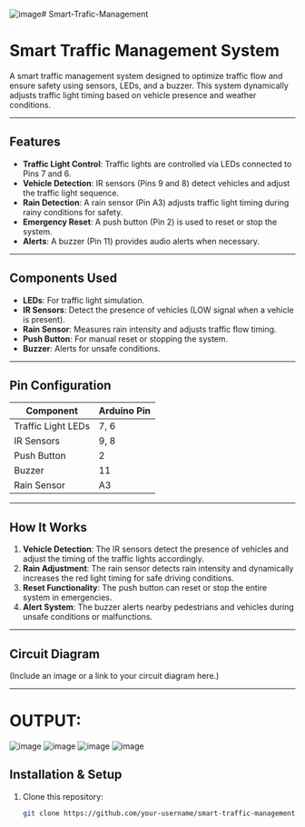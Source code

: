 ![image](https://github.com/user-attachments/assets/6d17a5ae-84b7-4c23-ab93-ba759f7683f7)# Smart-Trafic-Management

# Smart Traffic Management System

A smart traffic management system designed to optimize traffic flow and ensure safety using sensors, LEDs, and a buzzer. This system dynamically adjusts traffic light timing based on vehicle presence and weather conditions.

---

## Features
- **Traffic Light Control**: Traffic lights are controlled via LEDs connected to Pins 7 and 6.
- **Vehicle Detection**: IR sensors (Pins 9 and 8) detect vehicles and adjust the traffic light sequence.
- **Rain Detection**: A rain sensor (Pin A3) adjusts traffic light timing during rainy conditions for safety.
- **Emergency Reset**: A push button (Pin 2) is used to reset or stop the system.
- **Alerts**: A buzzer (Pin 11) provides audio alerts when necessary.

---

## Components Used
- **LEDs**: For traffic light simulation.
- **IR Sensors**: Detect the presence of vehicles (LOW signal when a vehicle is present).
- **Rain Sensor**: Measures rain intensity and adjusts traffic flow timing.
- **Push Button**: For manual reset or stopping the system.
- **Buzzer**: Alerts for unsafe conditions.

---

## Pin Configuration
| Component        | Arduino Pin |
|------------------|-------------|
| Traffic Light LEDs | 7, 6        |
| IR Sensors        | 9, 8        |
| Push Button       | 2           |
| Buzzer            | 11          |
| Rain Sensor       | A3          |

---

## How It Works
1. **Vehicle Detection**: The IR sensors detect the presence of vehicles and adjust the timing of the traffic lights accordingly.
2. **Rain Adjustment**: The rain sensor detects rain intensity and dynamically increases the red light timing for safe driving conditions.
3. **Reset Functionality**: The push button can reset or stop the entire system in emergencies.
4. **Alert System**: The buzzer alerts nearby pedestrians and vehicles during unsafe conditions or malfunctions.

---

## Circuit Diagram
(Include an image or a link to your circuit diagram here.)

---

# OUTPUT:
![image](https://github.com/user-attachments/assets/4c20e16a-68a7-4fdb-8b6c-7bc75abca32d)
![image](https://github.com/user-attachments/assets/041c24e1-57ed-45c6-8bab-b6cd124e89fa)
![image](https://github.com/user-attachments/assets/aab31c42-7049-4fb0-9d6b-c563193eed13)
![image](https://github.com/user-attachments/assets/3cd8b3bd-11ee-4c3c-9a78-69b34c1f68b2)


## Installation & Setup
1. Clone this repository:
   ```bash
   git clone https://github.com/your-username/smart-traffic-management-system.git

